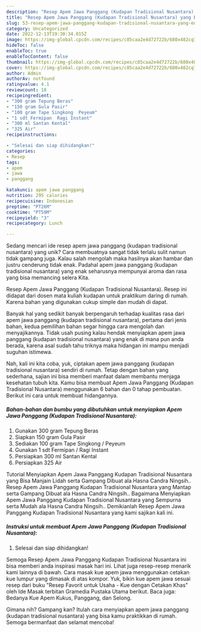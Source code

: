 ```yaml
---
description: "Resep Apem Jawa Panggang (Kudapan Tradisional Nusantara) yang Enak"
title: "Resep Apem Jawa Panggang (Kudapan Tradisional Nusantara) yang Enak"
slug: 53-resep-apem-jawa-panggang-kudapan-tradisional-nusantara-yang-enak
category: Uncategorized
date: 2022-12-13T19:30:34.015Z
image: https://img-global.cpcdn.com/recipes/c85caa2e4d72722b/680x482cq70/apem-jawa-panggang-kudapan-tradisional-nusantara-foto-resep-utama.jpg
hideToc: false
enableToc: true
enableTocContent: false
thumbnail: https://img-global.cpcdn.com/recipes/c85caa2e4d72722b/680x482cq70/apem-jawa-panggang-kudapan-tradisional-nusantara-foto-resep-utama.jpg
cover: https://img-global.cpcdn.com/recipes/c85caa2e4d72722b/680x482cq70/apem-jawa-panggang-kudapan-tradisional-nusantara-foto-resep-utama.jpg
author: Admin
authorAv: notfound
ratingvalue: 4.1
reviewcount: 18
recipeingredient:
- "300 gram Tepung Beras"
- "150 gram Gula Pasir"
- "100 gram Tape Singkong  Peyeum"
- "1 sdt Fermipan  Ragi Instant"
- "300 ml Santan Kental"
- "325 Air"
recipeinstructions:

- "Selesai dan siap dihidangkan!"
categories:
- Resep
tags:
- apem
- jawa
- panggang

katakunci: apem jawa panggang 
nutrition: 295 calories
recipecuisine: Indonesian
preptime: "PT26M"
cooktime: "PT59M"
recipeyield: "3"
recipecategory: Lunch

---
```





Sedang mencari ide resep apem jawa panggang (kudapan tradisional nusantara) yang unik? Cara membuatnya sangat tidak terlalu sulit namun tidak gampang juga. Kalau salah mengolah maka hasilnya akan hambar dan justru cenderung tidak enak. Padahal apem jawa panggang (kudapan tradisional nusantara) yang enak seharusnya mempunyai aroma dan rasa yang bisa memancing selera Kita.





Resep Apem Jawa Panggang (Kudapan Tradisional Nusantara). Resep ini didapat dari dosen mata kuliah kudapan untuk praktikum daring di rumah. Karena bahan yang digunakan cukup simple dan mudah di dapat.

Banyak hal yang sedikit banyak berpengaruh terhadap kualitas rasa dari apem jawa panggang (kudapan tradisional nusantara), pertama dari jenis bahan, kedua pemilihan bahan segar hingga cara mengolah dan menyajikannya. Tidak usah pusing kalau hendak menyiapkan apem jawa panggang (kudapan tradisional nusantara) yang enak di mana pun anda berada, karena asal sudah tahu triknya maka hidangan ini mampu menjadi suguhan istimewa.






Nah, kali ini kita coba, yuk, ciptakan apem jawa panggang (kudapan tradisional nusantara) sendiri di rumah. Tetap dengan bahan yang sederhana, sajian ini bisa memberi manfaat dalam membantu menjaga kesehatan tubuh kita. Kamu bisa membuat Apem Jawa Panggang (Kudapan Tradisional Nusantara) menggunakan 6 bahan dan 0 tahap pembuatan. Berikut ini cara untuk membuat hidangannya.

<!--inarticleads1-->

##### Bahan-bahan dan bumbu yang dibutuhkan untuk menyiapkan Apem Jawa Panggang (Kudapan Tradisional Nusantara):

1. Gunakan 300 gram Tepung Beras
1. Siapkan 150 gram Gula Pasir
1. Sediakan 100 gram Tape Singkong / Peyeum
1. Gunakan 1 sdt Fermipan / Ragi Instant
1. Persiapkan 300 ml Santan Kental
1. Persiapkan 325 Air


Tutorial Menyiapkan Apem Jawa Panggang Kudapan Tradisional Nusantara yang Bisa Manjain Lidah serta Gampang Dibuat ala Hasna Candra Ningsih.. Resep Apem Jawa Panggang Kudapan Tradisional Nusantara yang Mantap serta Gampang Dibuat ala Hasna Candra Ningsih.. Bagaimana Menyiapkan Apem Jawa Panggang Kudapan Tradisional Nusantara yang Sempurna serta Mudah ala Hasna Candra Ningsih.. Demikianlah Resep Apem Jawa Panggang Kudapan Tradisional Nusantara yang kami sajikan kali ini. 

<!--inarticleads2-->

##### Instruksi untuk membuat Apem Jawa Panggang (Kudapan Tradisional Nusantara):


1. Selesai dan siap dihidangkan!

Semoga Resep Apem Jawa Panggang Kudapan Tradisional Nusantara ini bisa memberi anda inspirasi masak hari ini. Lihat juga resep-resep menarik kami lainnya di bawah. Cara masak kue apem jawa menggunakan cetakan kue lumpur yang dimasak di atas kompor. Yuk, bikin kue apem jawa sesuai resep dari buku &#34;Resep Favorit untuk Usaha - Kue dengan Cetakan Khas&#34; oleh Ide Masak terbitan Gramedia Pustaka Utama berikut. Baca juga: Bedanya Kue Apem Kukus, Panggang, dan Selong. 

Gimana nih? Gampang kan? Itulah cara menyiapkan apem jawa panggang (kudapan tradisional nusantara) yang bisa kamu praktikkan di rumah. Semoga bermanfaat dan selamat mencoba!

